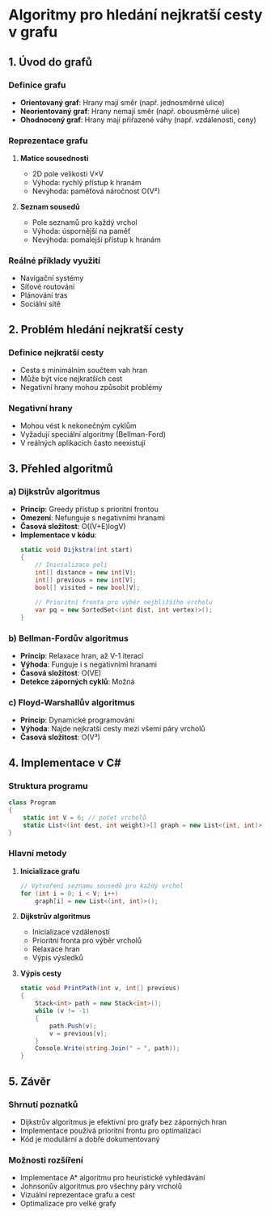# Algoritmy pro hledání nejkratší cesty v grafu

## 1. Úvod do grafů

### Definice grafu
- **Orientovaný graf**: Hrany mají směr (např. jednosměrné ulice)
- **Neorientovaný graf**: Hrany nemají směr (např. obousměrné ulice)
- **Ohodnocený graf**: Hrany mají přiřazené váhy (např. vzdálenosti, ceny)

### Reprezentace grafu
1. **Matice sousednosti**
   - 2D pole velikosti V×V
   - Výhoda: rychlý přístup k hranám
   - Nevýhoda: paměťová náročnost O(V²)

2. **Seznam sousedů**
   - Pole seznamů pro každý vrchol
   - Výhoda: úspornější na paměť
   - Nevýhoda: pomalejší přístup k hranám

### Reálné příklady využití
- Navigační systémy
- Síťové routování
- Plánování tras
- Sociální sítě

## 2. Problém hledání nejkratší cesty

### Definice nejkratší cesty
- Cesta s minimálním součtem vah hran
- Může být více nejkratších cest
- Negativní hrany mohou způsobit problémy

### Negativní hrany
- Mohou vést k nekonečným cyklům
- Vyžadují speciální algoritmy (Bellman-Ford)
- V reálných aplikacích často neexistují

## 3. Přehled algoritmů

### a) Dijkstrův algoritmus
- **Princip**: Greedy přístup s prioritní frontou
- **Omezení**: Nefunguje s negativními hranami
- **Časová složitost**: O((V+E)logV)
- **Implementace v kódu**:
  ```csharp
  static void Dijkstra(int start)
  {
      // Inicializace polí
      int[] distance = new int[V];
      int[] previous = new int[V];
      bool[] visited = new bool[V];
      
      // Prioritní fronta pro výběr nejbližšího vrcholu
      var pq = new SortedSet<(int dist, int vertex)>();
  }
  ```

### b) Bellman-Fordův algoritmus
- **Princip**: Relaxace hran, až V-1 iterací
- **Výhoda**: Funguje i s negativními hranami
- **Časová složitost**: O(VE)
- **Detekce záporných cyklů**: Možná

### c) Floyd-Warshallův algoritmus
- **Princip**: Dynamické programování
- **Výhoda**: Najde nejkratší cesty mezi všemi páry vrcholů
- **Časová složitost**: O(V³)

## 4. Implementace v C#

### Struktura programu
```csharp
class Program
{
    static int V = 6; // počet vrcholů
    static List<(int dest, int weight)>[] graph = new List<(int, int)>[V];
}
```

### Hlavní metody
1. **Inicializace grafu**
   ```csharp
   // Vytvoření seznamu sousedů pro každý vrchol
   for (int i = 0; i < V; i++)
       graph[i] = new List<(int, int)>();
   ```

2. **Dijkstrův algoritmus**
   - Inicializace vzdáleností
   - Prioritní fronta pro výběr vrcholů
   - Relaxace hran
   - Výpis výsledků

3. **Výpis cesty**
   ```csharp
   static void PrintPath(int v, int[] previous)
   {
       Stack<int> path = new Stack<int>();
       while (v != -1)
       {
           path.Push(v);
           v = previous[v];
       }
       Console.Write(string.Join(" → ", path));
   }
   ```

## 5. Závěr

### Shrnutí poznatků
- Dijkstrův algoritmus je efektivní pro grafy bez záporných hran
- Implementace používá prioritní frontu pro optimalizaci
- Kód je modulární a dobře dokumentovaný

### Možnosti rozšíření
- Implementace A* algoritmu pro heuristické vyhledávání
- Johnsonův algoritmus pro všechny páry vrcholů
- Vizuální reprezentace grafu a cest
- Optimalizace pro velké grafy
